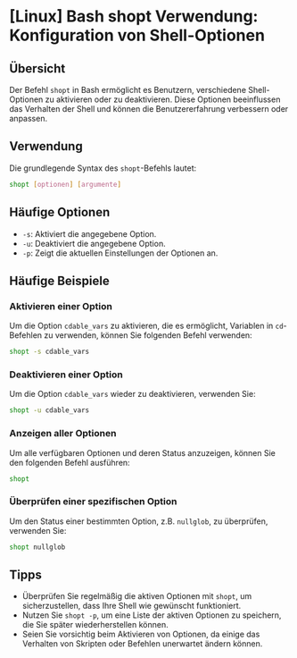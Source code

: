 # [Linux] Bash shopt Verwendung: Konfiguration von Shell-Optionen

## Übersicht
Der Befehl `shopt` in Bash ermöglicht es Benutzern, verschiedene Shell-Optionen zu aktivieren oder zu deaktivieren. Diese Optionen beeinflussen das Verhalten der Shell und können die Benutzererfahrung verbessern oder anpassen.

## Verwendung
Die grundlegende Syntax des `shopt`-Befehls lautet:

```bash
shopt [optionen] [argumente]
```

## Häufige Optionen
- `-s`: Aktiviert die angegebene Option.
- `-u`: Deaktiviert die angegebene Option.
- `-p`: Zeigt die aktuellen Einstellungen der Optionen an.

## Häufige Beispiele

### Aktivieren einer Option
Um die Option `cdable_vars` zu aktivieren, die es ermöglicht, Variablen in `cd`-Befehlen zu verwenden, können Sie folgenden Befehl verwenden:

```bash
shopt -s cdable_vars
```

### Deaktivieren einer Option
Um die Option `cdable_vars` wieder zu deaktivieren, verwenden Sie:

```bash
shopt -u cdable_vars
```

### Anzeigen aller Optionen
Um alle verfügbaren Optionen und deren Status anzuzeigen, können Sie den folgenden Befehl ausführen:

```bash
shopt
```

### Überprüfen einer spezifischen Option
Um den Status einer bestimmten Option, z.B. `nullglob`, zu überprüfen, verwenden Sie:

```bash
shopt nullglob
```

## Tipps
- Überprüfen Sie regelmäßig die aktiven Optionen mit `shopt`, um sicherzustellen, dass Ihre Shell wie gewünscht funktioniert.
- Nutzen Sie `shopt -p`, um eine Liste der aktiven Optionen zu speichern, die Sie später wiederherstellen können.
- Seien Sie vorsichtig beim Aktivieren von Optionen, da einige das Verhalten von Skripten oder Befehlen unerwartet ändern können.